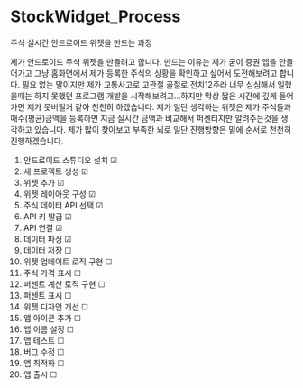 # StockWidget_Process
주식 실시간 안드로이드 위젯을 만드는 과정

제가 안드로이드 주식 위젯을 만들려고 합니다.
만드는 이유는 제가 굳이 증권 앱을 안들어가고 그냥 홈화면에서 제가 등록한 주식의 상황을 확인하고 싶어서 도전해보려고 합니다.
필요 없는 말이지만 제가 교통사고로 고관절 골절로 전치12주라 너무 심심해서 일했을때는 하지 못했던 프로그램 개발을 시작해보려고...하지만 막상 짧은 시간에 깊게 들어가면 제가 못버틸거 같아 천천히 하겠습니다.
제가 일단 생각하는 위젯은 제가 주식들과 매수(평균)금액을 등록하면 지금 실시간 금액과 비교해서 퍼센티지만 알려주는것을 생각하고 있습니다.
제가 많이 찾아보고 부족한 뇌로 일단 진행방향은 밑에 순서로 천천히 진행하겠습니다.
1. 안드로이드 스튜디오 설치  ☑
2. 새 프로젝트 생성  ☑
3. 위젯 추가  ☑
4. 위젯 레이아웃 구성  ☑
5. 주식 데이터 API 선택  ☑
6. API 키 발급  ☑
7. API 연결  ☑
8. 데이터 파싱  ☑
9. 데이터 저장  ☐
10. 위젯 업데이트 로직 구현  ☐
11. 주식 가격 표시  ☐
12. 퍼센트 계산 로직 구현  ☐
13. 퍼센트 표시  ☐
14. 위젯 디자인 개선  ☐
15. 앱 아이콘 추가  ☐
16. 앱 이름 설정  ☐
17. 앱 테스트  ☐
18. 버그 수정  ☐
19. 앱 최적화  ☐
20. 앱 출시  ☐
